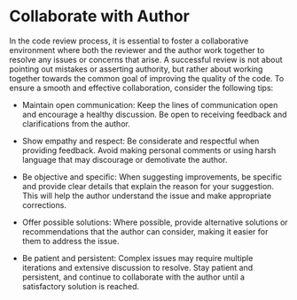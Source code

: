 # Collaborate with Author

In the code review process, it is essential to foster a collaborative environment where both the reviewer and the author work together to resolve any issues or concerns that arise. A successful review is not about pointing out mistakes or asserting authority, but rather about working together towards the common goal of improving the quality of the code. To ensure a smooth and effective collaboration, consider the following tips:

- Maintain open communication: Keep the lines of communication open and encourage a healthy discussion. Be open to receiving feedback and clarifications from the author.

- Show empathy and respect: Be considerate and respectful when providing feedback. Avoid making personal comments or using harsh language that may discourage or demotivate the author.

- Be objective and specific: When suggesting improvements, be specific and provide clear details that explain the reason for your suggestion. This will help the author understand the issue and make appropriate corrections.

- Offer possible solutions: Where possible, provide alternative solutions or recommendations that the author can consider, making it easier for them to address the issue.

- Be patient and persistent: Complex issues may require multiple iterations and extensive discussion to resolve. Stay patient and persistent, and continue to collaborate with the author until a satisfactory solution is reached.